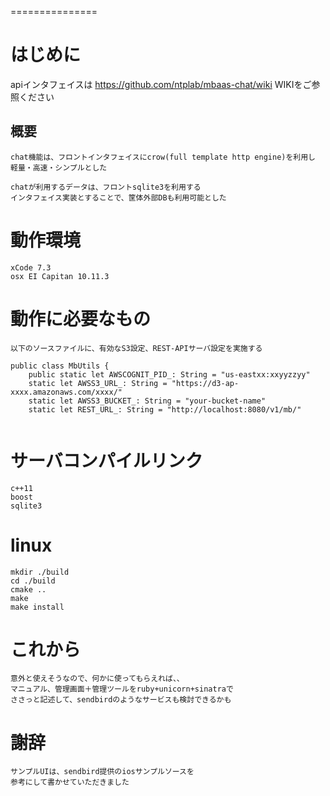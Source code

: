 ===============


# はじめに

apiインタフェイスは https://github.com/ntplab/mbaas-chat/wiki WIKIをご参照ください

## 概要

```
chat機能は、フロントインタフェイスにcrow(full template http engine)を利用し
軽量・高速・シンプルとした

chatが利用するデータは、フロントsqlite3を利用する
インタフェイス実装とすることで、筐体外部DBも利用可能とした

```

# 動作環境

```
xCode 7.3
osx EI Capitan 10.11.3
```

# 動作に必要なもの

```
以下のソースファイルに、有効なS3設定、REST-APIサーバ設定を実施する

public class MbUtils {
    public static let AWSCOGNIT_PID_: String = "us-eastxx:xxyyzzyy"
    static let AWSS3_URL_: String = "https://d3-ap-xxxx.amazonaws.com/xxxx/"
    static let AWSS3_BUCKET_: String = "your-bucket-name"
    static let REST_URL_: String = "http://localhost:8080/v1/mb/"
    
```

# サーバコンパイルリンク

```
c++11
boost
sqlite3
```

# linux

```
mkdir ./build
cd ./build
cmake ..
make
make install
```

# これから

```
意外と使えそうなので、何かに使ってもらえれば、、
マニュアル、管理画面＋管理ツールをruby+unicorn+sinatraで
ささっと記述して、sendbirdのようなサービスも検討できるかも
```


# 謝辞

```
サンプルUIは、sendbird提供のiosサンプルソースを
参考にして書かせていただきました
```
